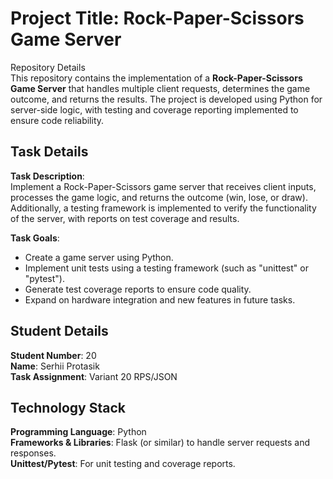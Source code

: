 # Project Title: Rock-Paper-Scissors Game Server  

Repository Details  
This repository contains the implementation of a **Rock-Paper-Scissors Game Server** that handles multiple client requests, determines the game outcome, and returns the results. The project is developed using Python for server-side logic, with testing and coverage reporting implemented to ensure code reliability.  

## Task Details  
**Task Description**:  
Implement a Rock-Paper-Scissors game server that receives client inputs, processes the game logic, and returns the outcome (win, lose, or draw). Additionally, a testing framework is implemented to verify the functionality of the server, with reports on test coverage and results.  

**Task Goals**:  
- Create a game server using Python.  
- Implement unit tests using a testing framework (such as "unittest" or "pytest").  
- Generate test coverage reports to ensure code quality.  
- Expand on hardware integration and new features in future tasks.  

## Student Details  
**Student Number**: 20  
**Name**: Serhii Protasik  
**Task Assignment**: Variant 20 RPS/JSON  

## Technology Stack  
**Programming Language**: Python  
**Frameworks & Libraries**: Flask (or similar) to handle server requests and responses.  
**Unittest/Pytest**: For unit testing and coverage reports.  

